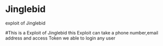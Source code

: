 # Jinglebid
exploit of Jinglebid 

#This is a Exploit of Jinglebid 
this Exploit can take a phone number,email address and access Token we able to login any user
